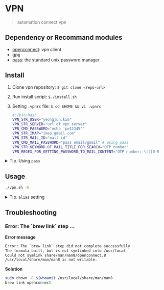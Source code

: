 # VPN

> automation connect vpn

## Dependency or Recommand modules

- [openconnect](http://www.infradead.org/openconnect/): vpn client
- gpg
- [pass](https://www.passwordstore.org/): the standard unix password manager
 
## Install

1. Clone vpn repository: `$ git clone <repo-url>`
2. Run install script: `$./install.sh`
3. Setting `.vpnrc` file: `$ cd $HOME && vi .vpnrc`

    ```bash
    #!/bin/bash
    VPN_STR_USER="yeongjun.kim"
    VPN_STR_SERVER="url of vpn server"
    VPN_CMD_PASSWORD="echo 'pw12345'"
    VPN_STR_IMAP="imap.gmail.com"
    VPN_STR_MAIL_ID="mail id"
    VPN_CMD_MAIL_PASSWORD="pass email/gmail" # using pass
    VPN_STR_KEYWORD_OF_MAIL_TITLE_FOR_SEARCH="OTP number"
    VPN_REGEX_FOR_GETTING_PASSWORD_TO_MAIL_CONTENT="OTP number: \[([0-9]{6})\]"
    ```

<details>
<summary>Tip. Using <code>pass</code></summary>

```bash
$ gpg --gen-key
$ pass init "password stroe"
# Add password for vpn
$ pass insert vpn/login-password
# Add password of mail for OTP
$ pass insert email/gmail
```

</details>

## Usage

```bash
./vpn.sh -h
```

<details>
<summary>Tip. <code>alias</code> setting</summary>

1. Add alias to your shell config(bashrc, zshrc, ...) 

    ```bash
    alias vpn="~/your-vpn-path/vpn.sh"
    ```

2. easy run

    ```bash
    $ vpn
    ```

</details>

## Troubleshooting

### Error: The \`brew link\` step ...

**Error message**

```bash
Error: The `brew link` step did not complete successfully
The formula built, but is not symlinked into /usr/local
Could not symlink share/man/man8/openconnect.8
/usr/local/share/man/man8 is not writable.
```

**Solution**

```bash
sudo chown -R $(whoami) /usr/local/share/man/man8
brew link openconnect
```
